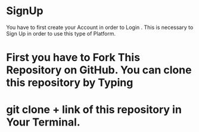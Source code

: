 # SignUp
You have to first create your Account  in order to Login .
This is necessary to Sign Up in order to use this type of Platform.
<h1>First you have to Fork This Repository on GitHub.
You can clone this repository by Typing <h1>git clone + link of this repository in Your Terminal.
